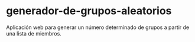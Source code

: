 # generador-de-grupos-aleatorios
Aplicación web para generar un número determinado de grupos a partir de una lista de miembros.
